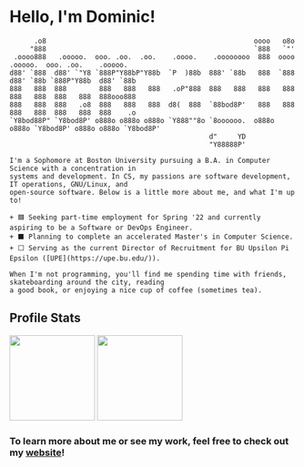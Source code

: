 # Hello, I'm Dominic! #

```
      .o8                                                   oooo   o8o                                  
     "888                                                   `888   `"'                                  
 .oooo888   .ooooo.  ooo. .oo.  .oo.    .oooo.    .oooooooo  888  oooo   .ooooo.  ooo. .oo.    .ooooo.  
d88' `888  d88' `"Y8 `888P"Y88bP"Y88b  `P  )88b  888' `88b   888  `888  d88' `88b `888P"Y88b  d88' `88b 
888   888  888        888   888   888   .oP"888  888   888   888   888  888   888  888   888  888ooo888 
888   888  888   .o8  888   888   888  d8(  888  `88bod8P'   888   888  888   888  888   888  888    .o 
`Y8bod88P" `Y8bod8P' o888o o888o o888o `Y888""8o `8oooooo.  o888o o888o `Y8bod8P' o888o o888o `Y8bod8P' 
                                                 d"     YD                                              
                                                 "Y88888P'                                         
                                                                                                       
I'm a Sophomore at Boston University pursuing a B.A. in Computer Science with a concentration in 
systems and development. In CS, my passions are software development, IT operations, GNU/Linux, and 
open-source software. Below is a little more about me, and what I'm up to!

+ 🟦 Seeking part-time employment for Spring '22 and currently aspiring to be a Software or DevOps Engineer.
+ ⬛️ Planning to complete an accelerated Master's in Computer Science.
+ ⬜️ Serving as the current Director of Recruitment for BU Upsilon Pi Epsilon ([UPE](https://upe.bu.edu/)).

When I'm not programming, you'll find me spending time with friends, skateboarding around the city, reading 
a good book, or enjoying a nice cup of coffee (sometimes tea). 
```

## Profile Stats ##
<img src="https://github-readme-stats.vercel.app/api?username=dcmaglione&show_icons=true&show_icons=true&theme=dark" height="150"></img>
<img src="https://github-readme-stats.vercel.app/api/top-langs/?username=dcmaglione&layout=compact&theme=dark" height="150"></img>

### To learn more about me or see my work, feel free to check out my [website](https://dcmaglione.com)! ###
